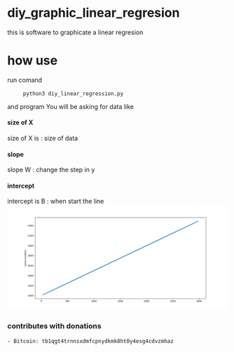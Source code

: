 # diy_graphic_linear_regresion
this is software to graphicate a linear regresion
# how use
run comand

         python3 diy_linear_regression.py
and program  You will be asking for data  like
#### size of X
size of X is : size of data
#### slope
slope W : change the step in y
#### intercept 
intercept is B  : when start the line
![diy_linear_regresion](diy_linear_regresion.png)
### contributes with donations
	
	- Bitcoin: tb1qgt4trnnsxdmfcpnydkmk8ht0y4esg4cdvzmhaz